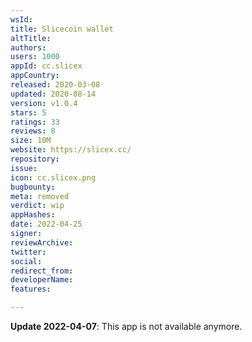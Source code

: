 ```yaml
---
wsId: 
title: Slicecoin wallet
altTitle: 
authors: 
users: 1000
appId: cc.slicex
appCountry: 
released: 2020-03-08
updated: 2020-08-14
version: v1.0.4
stars: 5
ratings: 33
reviews: 8
size: 10M
website: https://slicex.cc/
repository: 
issue: 
icon: cc.slicex.png
bugbounty: 
meta: removed
verdict: wip
appHashes: 
date: 2022-04-25
signer: 
reviewArchive: 
twitter: 
social: 
redirect_from: 
developerName: 
features: 

---
```


**Update 2022-04-07**: This app is not available anymore.


